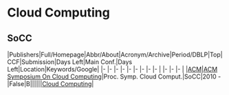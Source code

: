 # Cloud Computing

## SoCC

|Publishers|Full/Homepage|Abbr/About|Acronym/Archive|Period/DBLP|Top|CCF|Submission|Days Left|Main Conf.|Days Left|Location|Keywords/Google|
|-         |-            |-         |-              |-          |-  |-  |-         |-        |          |-        |-       |-              |
|[ACM](https://www.acm.org/)|[ACM Symposium On Cloud Computing](https://acmsocc.org/)|Proc. Symp. Cloud Comput.|SoCC|2010 -|False|B||||||[Cloud Computing](https://www.google.com/search?q=Cloud+Computing)|


